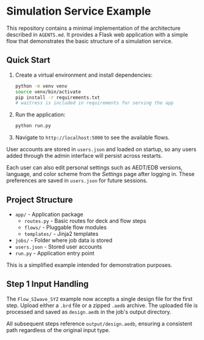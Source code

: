 # Simulation Service Example

This repository contains a minimal implementation of the architecture described in `AGENTS.md`.
It provides a Flask web application with a simple flow that demonstrates the basic structure
of a simulation service.

## Quick Start

1. Create a virtual environment and install dependencies:
   ```bash
   python -m venv venv
   source venv/bin/activate
   pip install -r requirements.txt
   # waitress is included in requirements for serving the app
   ```
2. Run the application:
   ```bash
   python run.py
   ```
3. Navigate to `http://localhost:5000` to see the available flows.

User accounts are stored in `users.json` and loaded on startup, so any users
added through the admin interface will persist across restarts.

Each user can also edit personal settings such as AEDT/EDB versions, language,
and color scheme from the *Settings* page after logging in. These preferences
are saved in `users.json` for future sessions.

## Project Structure

- `app/` - Application package
  - `routes.py` - Basic routes for deck and flow steps
  - `flows/` - Pluggable flow modules
  - `templates/` - Jinja2 templates
- `jobs/` - Folder where job data is stored
- `users.json` - Stored user accounts
- `run.py` - Application entry point

This is a simplified example intended for demonstration purposes.

## Step 1 Input Handling

The `Flow_SIwave_SYZ` example now accepts a single design file for the first
step. Upload either a `.brd` file or a zipped `.aedb` archive. The uploaded file
is processed and saved as `design.aedb` in the job's output directory.

All subsequent steps reference `output/design.aedb`, ensuring a consistent path
regardless of the original input type.
